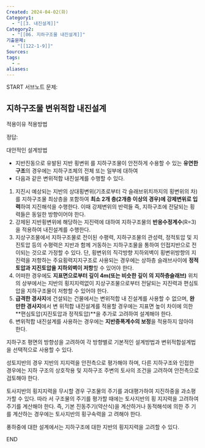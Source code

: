 ```yaml
---
Created: 2024-04-02(화)
Category1:
  - "[[3. 내진설계]]"
Category2:
  - "[[06. 지하구조물 내진설계]]"
기출문제:
  - "[[122-1-9]]"
Sources: 
tags:
  - ✏️
aliases:
---
```

START
서브노트
문제:  
## 지하구조물 변위적합 내진설계

적용이유
적용방법

정답: 

대안적인 설계방법
- 지반진동으로 유발된 지반 횡변위 를 지하구조물이 안전하게 수용할 수 있는 **유연한 구조**의 경우에는 지하구조체의 전체 또는 일부에 대하여 
- 다음과 같은 변위적합 내진설계를 수행할 수 있다.

1. 지진시 예상되는 지반의 상대횡변위(기초로부터 각 슬래브위치까지의 횡변위의 차)를 지하구조물 최상층을 포함하여 **최소 2개 층(2개층 이상의 경우)에 강제변위로 입력**하여 지진해석을 수행한다. 이때 강제변위의 반력들 즉, 지하구조에 전달되는 횡력들은 동일한 방향이어야 한다. 
2. 강제된 지반횡변위에 해당하는 지진력에 대하여 지하구조물의 **반응수정계수**(R=3)을 적용하여 내진설계를 수행한다. 
3. 지상구조물에서 지하구조물로 전이된 수평력, 지하구조물의 관성력, 정적토압 및 지진토압 등의 수평력은 지반과 함께 거동하는 지하구조물을 통하여 인접지반으로 전이되는 것으로 가정할 수 있다. 단, 횡변위의 직각방향 지하외벽이 횡변위방향의 지진력을 저항하는 주요횡력지지구조로 사용되는 경우에는 상하층 슬래브사이에 **정적토압과 지진토압을 지하외벽이 저항**할 수 있어야 한다. 
4. 어떠한 경우에도 **지표면으로부터 깊이 4m(또는 비슷한 깊이 의 지하층슬래브)** 위치의 상부에서는 지반의 횡지지력없이 지상구조물으로부터 전달되는 지진력과 편심토압을 지하구조물이 저항할 수 있어야 한다. 
5. **급격한 경사지**에 건설되는 건물에서는 변위적합 내 진설계를 사용할 수 없으며, **완만한 경사지**에서 변 위적합 내진설계를 적용할 경우에는 지표면 높이 차이에 의한 **편심토압(지진토압과 정적토압)**을 추가로 고려하여 설계해야 한다. 
6. 변위적합 내진설계를 사용하는 경우에는 **지반증폭계수의 보정**을 적용하지 않아야 한다.

지하구조 평면의 방향성을 고려하여 각 방향별로 기본적인 설계방법과 변위적합설계법을 선택적으로 사용할 수 있다.

성토지반의 경우 지반의 지지력을 안전측으로 평가해야 하며, 다른 지하구조와 인접한 경우에는 지하 구조의 상호작용 및 지하구조 주변의 토사의 조건을 고려하여 안전측으로 검토해야 한다.

토사지반의 횡지지력을 무시할 경우 구조물의 주기를 과대평가하여 지진하중을 과소평가할 수 있다. 따라 서 구조물의 주기를 평가할 때에는 토사지반의 횡 지지력을 고려하여 주기를 계산해야 한다. 즉, 기본 진동주기(약산식)을 계산하거나 동적해석에 의한 주 기를 계산하는 경우에는 토사지반의 횡구속력을 고 려해야 한다.

풍하중에 대한 설계에서는 지하구조에 대한 지반의 횡지지력을 고려할 수 있다.
<!--ID: 1712194585432-->
END